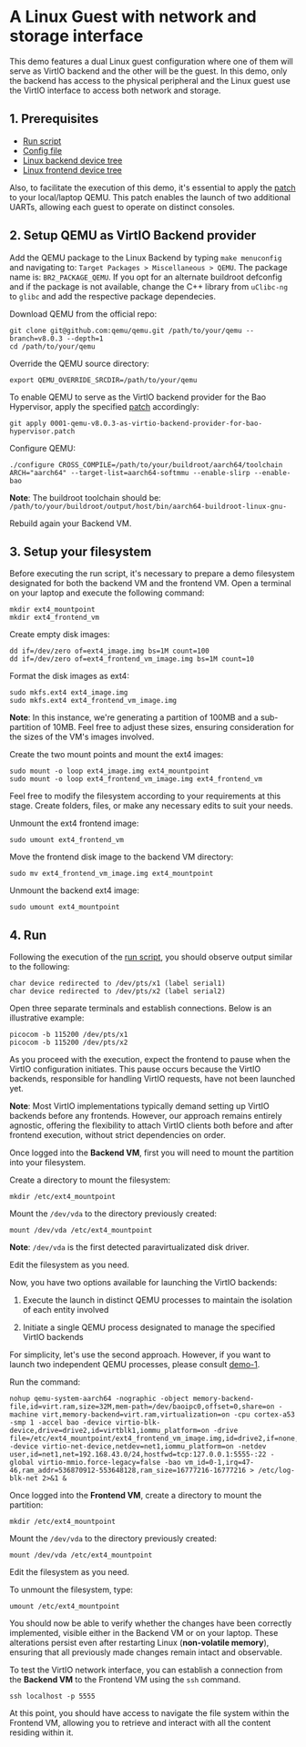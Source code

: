 # A Linux Guest with network and storage interface

This demo features a dual Linux guest configuration where one of them will serve as VirtIO backend and the other will be the guest. In this demo, only the backend has access to the physical peripheral and the Linux guest use the VirtIO interface to access both network and storage.

## 1. Prerequisites

- [Run script](run_bao.sh)
- [Config file](qemu-aarch64-virt.c)
- [Linux backend device tree](backend.dts)
- [Linux frontend device tree](frontend.dts)

Also, to facilitate the execution of this demo, it's essential to apply the [patch](../0001-arm-virt-add-two-more-uarts.patch) to your local/laptop QEMU. This patch enables the launch of two additional UARTs, allowing each guest to operate on distinct consoles.

## 2. Setup QEMU as VirtIO Backend provider

Add the QEMU package to the Linux Backend by typing `make menuconfig` and navigating to: `Target Packages > Miscellaneous > QEMU`. The package name is: `BR2_PACKAGE_QEMU`.
If you opt for an alternate buildroot defconfig and if the package is not available, change the C++ library from `uClibc-ng` to `glibc` and add the respective package dependecies.

Download QEMU from the official repo: 

```
git clone git@github.com:qemu/qemu.git /path/to/your/qemu --branch=v8.0.3 --depth=1
cd /path/to/your/qemu
```

Override the QEMU source directory: 

```
export QEMU_OVERRIDE_SRCDIR=/path/to/your/qemu
```

To enable QEMU to serve as the VirtIO backend provider for the Bao Hypervisor, apply the specified [patch](0001-qemu-v8.0.3-as-virtio-backend-provider-for-bao-hypervisor.patch) accordingly:

```
git apply 0001-qemu-v8.0.3-as-virtio-backend-provider-for-bao-hypervisor.patch
```

Configure QEMU:

```
./configure CROSS_COMPILE=/path/to/your/buildroot/aarch64/toolchain ARCH="aarch64" --target-list=aarch64-softmmu --enable-slirp --enable-bao
```

**Note**: The buildroot toolchain should be: `/path/to/your/buildroot/output/host/bin/aarch64-buildroot-linux-gnu-`

Rebuild again your Backend VM.

## 3. Setup your filesystem

Before executing the run script, it's necessary to prepare a demo filesystem designated for both the backend VM and the frontend VM. Open a terminal on your laptop and execute the following command:

```
mkdir ext4_mountpoint
mkdir ext4_frontend_vm
```

Create empty disk images:

```
dd if=/dev/zero of=ext4_image.img bs=1M count=100
dd if=/dev/zero of=ext4_frontend_vm_image.img bs=1M count=10
```

Format the disk images as ext4:
```
sudo mkfs.ext4 ext4_image.img
sudo mkfs.ext4 ext4_frontend_vm_image.img
```

**Note**: In this instance, we're generating a partition of 100MB and a sub-partition of 10MB. Feel free to adjust these sizes, ensuring consideration for the sizes of the VM's images involved.

Create the two mount points and mount the ext4 images:

```
sudo mount -o loop ext4_image.img ext4_mountpoint
sudo mount -o loop ext4_frontend_vm_image.img ext4_frontend_vm
```

Feel free to modify the filesystem according to your requirements at this stage. Create folders, files, or make any necessary edits to suit your needs.

Unmount the ext4 frontend image:
```
sudo umount ext4_frontend_vm
```

Move the frontend disk image to the backend VM directory:
```
sudo mv ext4_frontend_vm_image.img ext4_mountpoint
```

Unmount the backend ext4 image:

```
sudo umount ext4_mountpoint
```

## 4. Run

Following the execution of the [run script](run_bao.sh), you should observe output similar to the following:

```
char device redirected to /dev/pts/x1 (label serial1)
char device redirected to /dev/pts/x2 (label serial2)
```

Open three separate terminals and establish connections. Below is an illustrative example:

```
picocom -b 115200 /dev/pts/x1
picocom -b 115200 /dev/pts/x2
```

As you proceed with the execution, expect the frontend to pause when the VirtIO configuration initiates. This pause occurs because the VirtIO backends, responsible for handling VirtIO requests, have not been launched yet.

**Note**: Most VirtIO implementations typically demand setting up VirtIO backends before any frontends. However, our approach remains entirely agnostic, offering the flexibility to attach VirtIO clients both before and after frontend execution, without strict dependencies on order.

Once logged into the **Backend VM**, first you will need to mount the partition into your filesystem. 

Create a directory to mount the filesystem:

```
mkdir /etc/ext4_mountpoint
```

Mount the `/dev/vda` to the directory previously created:

```
mount /dev/vda /etc/ext4_mountpoint
```

**Note**: `/dev/vda` is the first detected paravirtualizated disk driver.

Edit the filesystem as you need.

Now, you have two options available for launching the VirtIO backends:

1) Execute the launch in distinct QEMU processes to maintain the isolation of each entity involved

2) Initiate a single QEMU process designated to manage the specified VirtIO backends

For simplicity, let's use the second approach. However, if you want to launch two independent QEMU processes, please consult [demo-1](../demo-1/README.md).

Run the command:
```
nohup qemu-system-aarch64 -nographic -object memory-backend-file,id=virt.ram,size=32M,mem-path=/dev/baoipc0,offset=0,share=on -machine virt,memory-backend=virt.ram,virtualization=on -cpu cortex-a53 -smp 1 -accel bao -device virtio-blk-device,drive=drive2,id=virtblk1,iommu_platform=on -drive file=/etc/ext4_mountpoint/ext4_frontend_vm_image.img,id=drive2,if=none,format=raw -device virtio-net-device,netdev=net1,iommu_platform=on -netdev user,id=net1,net=192.168.43.0/24,hostfwd=tcp:127.0.0.1:5555-:22 -global virtio-mmio.force-legacy=false -bao vm_id=0-1,irq=47-46,ram_addr=536870912-553648128,ram_size=16777216-16777216 > /etc/log-blk-net 2>&1 &
```

Once logged into the **Frontend VM**, create a directory to mount the partition:

```
mkdir /etc/ext4_mountpoint
```

Mount the `/dev/vda` to the directory previously created:
```
mount /dev/vda /etc/ext4_mountpoint
```

Edit the filesystem as you need.

To unmount the filesystem, type:

```
umount /etc/ext4_mountpoint
```

You should now be able to verify whether the changes have been correctly implemented, visible either in the Backend VM or on your laptop. These alterations persist even after restarting Linux (**non-volatile memory**), ensuring that all previously made changes remain intact and observable.

To test the VirtIO network interface, you can establish a connection from the **Backend VM** to the Frontend VM using the `ssh` command.

```
ssh localhost -p 5555
```

At this point, you should have access to navigate the file system within the Frontend VM, allowing you to retrieve and interact with all the content residing within it.
